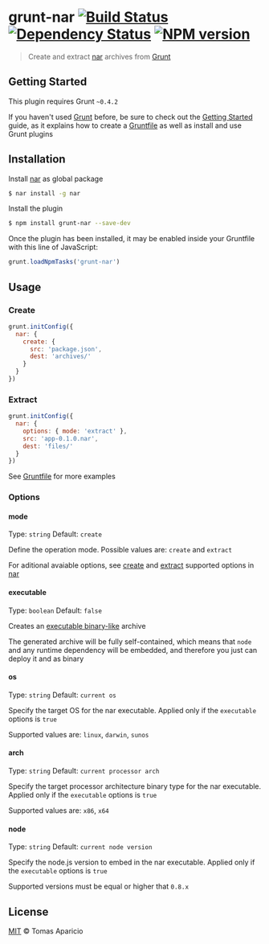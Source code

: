 # grunt-nar [![Build Status](https://travis-ci.org/h2non/grunt-nar.svg?branch=master)][travis] [![Dependency Status](https://gemnasium.com/h2non/grunt-nar.png)][gemnasium] [![NPM version](https://badge.fury.io/js/grunt-nar.png)][npm]

> Create and extract [nar][nar] archives from [Grunt][grunt]

## Getting Started

This plugin requires Grunt `~0.4.2`

If you haven't used [Grunt](http://gruntjs.com/) before, be sure to check out 
the [Getting Started](http://gruntjs.com/getting-started) guide, as it explains 
how to create a [Gruntfile](http://gruntjs.com/sample-gruntfile) as well as install and use Grunt plugins

## Installation

Install [nar](https://github.com/h2non/nar) as global package
```bash
$ nar install -g nar
```

Install the plugin
```bash
$ npm install grunt-nar --save-dev
```

Once the plugin has been installed, it may be enabled 
inside your Gruntfile with this line of JavaScript:

```js
grunt.loadNpmTasks('grunt-nar')
```

## Usage

### Create

```js
grunt.initConfig({
  nar: {
    create: {
      src: 'package.json',
      dest: 'archives/'
    }
  }
})
```

### Extract

```js
grunt.initConfig({
  nar: {
    options: { mode: 'extract' },
    src: 'app-0.1.0.nar',
    dest: 'files/'
  }
})
```

See [Gruntfile][example] for more examples
 
### Options

#### mode 
Type: `string` Default: `create`

Define the operation mode. Possible values are: `create` and `extract`

For aditional avaiable options, see [create][create-options] 
and [extract][extract-options] supported options in [nar][nar]

#### executable
Type: `boolean` Default: `false`

Creates an [executable binary-like](https://github.com/h2non/nar#executables) archive

The generated archive will be fully self-contained, which means 
that `node` and any runtime dependency will be embedded,
and therefore you just can deploy it and as binary

#### os
Type: `string` Default: `current os`

Specify the target OS for the nar executable. 
Applied only if the `executable` options is `true`

Supported values are: `linux`, `darwin`, `sunos`

#### arch
Type: `string` Default: `current processor arch`

Specify the target processor architecture binary type for the nar executable. 
Applied only if the `executable` options is `true`

Supported values are: `x86`, `x64`

#### node
Type: `string` Default: `current node version`

Specify the node.js version to embed in the nar executable. 
Applied only if the `executable` options is `true`

Supported versions must be equal or higher that `0.8.x`

## License

[MIT](http://opensource.org/licenses/MIT) © Tomas Aparicio

[nar]: https://github.com/h2non/nar
[travis]: https://travis-ci.org/h2non/grunt-nar
[gemnasium]: https://gemnasium.com/h2non/grunt-nar
[npm]: http://npmjs.org/package/grunt-nar
[grunt]: http://gruntjs.com
[example]: https://github.com/h2non/grunt-nar/blob/master/Gruntfile.coffee
[create-options]: https://github.com/h2non/nar#narcreateoptions
[extract-options]: https://github.com/h2non/nar#narextractoptions
